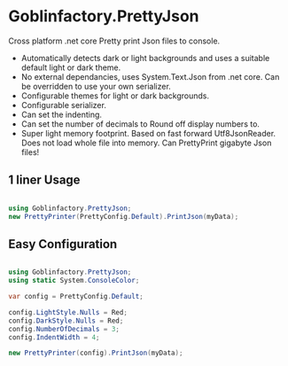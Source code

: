 # Goblinfactory.PrettyJson

Cross platform .net core Pretty print Json files to console.

- Automatically detects dark or light backgrounds and uses a suitable default light or dark theme.
- No external dependancies, uses System.Text.Json from .net core. Can be overridden to use your own serializer.
- Configurable themes for light or dark backgrounds.
- Configurable serializer.
- Can set the indenting.
- Can set the number of decimals to Round off display numbers to.
- Super light memory footprint. Based on fast forward Utf8JsonReader. Does not load whole file into memory. Can PrettyPrint gigabyte Json files!

## 1 liner Usage

```csharp

using Goblinfactory.PrettyJson;
new PrettyPrinter(PrettyConfig.Default).PrintJson(myData);

```

## Easy Configuration

```csharp

using Goblinfactory.PrettyJson;
using static System.ConsoleColor;

var config = PrettyConfig.Default;

config.LightStyle.Nulls = Red;
config.DarkStyle.Nulls = Red;
config.NumberOfDecimals = 3;
config.IndentWidth = 4;

new PrettyPrinter(config).PrintJson(myData);

```

